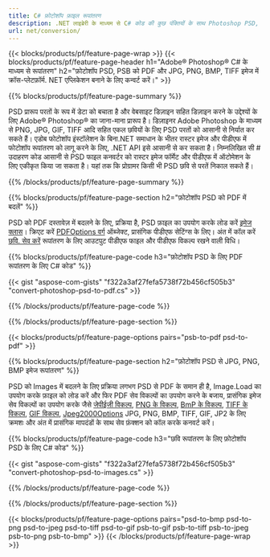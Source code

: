 ```yaml
---
title: C# फ़ोटोशॉप फ़ाइल रूपांतरण
description: .NET लाइब्रेरी के माध्यम से C# कोड की कुछ पंक्तियों के साथ Photoshop PSD, PSB को PDF और BMP, JPG, PNG, TIFF सहित छवियों में बदलें।
url: net/conversion/
---
```


{{< blocks/products/pf/feature-page-wrap >}}
{{< blocks/products/pf/feature-page-header h1="Adobe® Photoshop® C# के माध्यम से रूपांतरण" h2="फ़ोटोशॉप PSD, PSB को PDF और JPG, PNG, BMP, TIFF इमेज में क्रॉस-प्लेटफ़ॉर्म. NET एप्लिकेशन बनाने के लिए कन्वर्ट करें।" >}}

{{% blocks/products/pf/feature-page-summary %}}

PSD प्रारूप परतों के रूप में डेटा को बचाता है और वेबसाइट डिज़ाइन सहित डिज़ाइन करने के उद्देश्यों के लिए Adobe® Photoshop® का जाना-माना प्रारूप है। डिज़ाइनर Adobe Photoshop के माध्यम से PNG, JPG, GIF, TIFF आदि सहित एकल छवियों के लिए PSD परतों को आसानी से निर्यात कर सकते हैं। एडोब फोटोशॉप इंस्टॉलेशन के बिना.NET समाधान के भीतर रास्टर इमेज और पीडीएफ में फोटोशॉप रूपांतरण को लागू करने के लिए, .NET API इसे आसानी से कर सकता है। निम्नलिखित सी # उदाहरण कोड आसानी से PSD फाइल कनवर्टर को रास्टर इमेज फॉर्मेट और पीडीएफ में ऑटोमेशन के लिए एकीकृत किया जा सकता है। यहां तक कि प्रोग्रामर किसी भी PSD छवि से परतें निकाल सकते हैं।


{{% /blocks/products/pf/feature-page-summary %}}

{{% blocks/products/pf/feature-page-section h2="फ़ोटोशॉप PSD को PDF में बदलें" %}}

PSD को PDF दस्तावेज़ में बदलने के लिए, प्रक्रिया है, PSD फ़ाइल का उपयोग करके लोड करें [इमेज क्लास](https://apireference.aspose.com/net/psd/aspose.psd/image)। क्रिएट करें [PDFOptions वर्ग](https://apireference.aspose.com/net/psd/aspose.psd.imageoptions/pdfoptions) ऑब्जेक्ट, प्रासंगिक पीडीएफ सेटिंग्स के लिए। अंत में कॉल करें [छवि. सेव करें](https://apireference.aspose.com/net/psd/aspose.psd.image/save/methods/3) रूपांतरण के लिए आउटपुट पीडीएफ फाइल और पीडीएफ विकल्प रखने वाली विधि।

{{% blocks/products/pf/feature-page-code h3="फ़ोटोशॉप PSD के लिए PDF रूपांतरण के लिए C# कोड" %}}

{{< gist "aspose-com-gists" "f322a3af27fefa5738f72b456cf505b3" "convert-photoshop-psd-to-pdf.cs" >}}

{{% /blocks/products/pf/feature-page-code %}}

{{% /blocks/products/pf/feature-page-section %}}

{{< blocks/products/pf/feature-page-options pairs="psb-to-pdf psd-to-pdf" >}}

{{% blocks/products/pf/feature-page-section h2="फ़ोटोशॉप PSD से JPG, PNG, BMP इमेज रूपांतरण" %}}

PSD को Images में बदलने के लिए प्रक्रिया लगभग PSD से PDF के समान ही है, Image.Load का उपयोग करके फ़ाइल को लोड करें और फिर PDF सेव विकल्पों का उपयोग करने के बजाय, प्रासंगिक इमेज सेव विकल्पों का उपयोग करके जैसे [जेपीईजी विकल्प](https://apireference.aspose.com/net/psd/aspose.psd.imageoptions/jpegoptions), [PNG के विकल्प](https://apireference.aspose.com/net/psd/aspose.psd.imageoptions/pngoptions),  [BmP के विकल्प](https://apireference.aspose.com/net/psd/aspose.psd.imageoptions/bmpoptions), [TIFF के विकल्प](https://apireference.aspose.com/net/psd/aspose.psd.imageoptions/tiffoptions),  [GIF विकल्प](https://apireference.aspose.com/net/psd/aspose.psd.imageoptions/gifoptions), [Jpeg2000Options](https://apireference.aspose.com/net/psd/aspose.psd.imageoptions/jpeg2000options) JPG, PNG, BMP, TIFF, GIF, JP2 के लिए क्रमशः और अंत में प्रासंगिक मापदंडों के साथ सेव फ़ंक्शन को कॉल करके कनवर्ट करें।


{{% blocks/products/pf/feature-page-code h3="छवि रूपांतरण के लिए फ़ोटोशॉप PSD के लिए C# कोड" %}}

{{< gist "aspose-com-gists" "f322a3af27fefa5738f72b456cf505b3" "convert-photoshop-psd-to-images.cs" >}}

{{% /blocks/products/pf/feature-page-code %}}

{{% /blocks/products/pf/feature-page-section %}}

{{< blocks/products/pf/feature-page-options pairs="psd-to-bmp psd-to-png psd-to-jpeg psd-to-tiff psd-to-gif psb-to-gif psb-to-tiff psb-to-jpeg psb-to-png psb-to-bmp" >}}
{{< /blocks/products/pf/feature-page-wrap >}}

